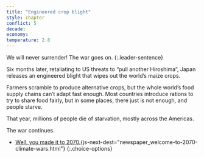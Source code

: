 ```yaml
---
title: "Engineered crop blight"
style: chapter
conflict: 5
decade: 
economy: 
temperature: 2.8
---
```


We will never surrender! The war goes on.
{:.leader-sentence}

Six months later, retaliating to US threats to “pull another Hiroshima”, Japan releases an engineered blight that wipes out the world’s maize crops.

Farmers scramble to produce alternative crops, but the whole world’s food supply chains can’t adapt fast enough. Most countries introduce rations to try to share food fairly, but in some places, there just is not enough, and people starve.

That year, millions of people die of starvation, mostly across the Americas.

The war continues.

- [Well, you made it to 2070.](part-page_2070.html){js-next-dest="newspaper_welcome-to-2070-climate-wars.html"}
{:.choice-options}

